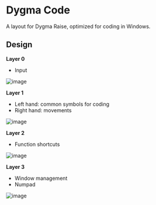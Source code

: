# Dygma Code

A layout for Dygma Raise, optimized for coding in Windows.

## Design

**Layer 0**
- Input

![image](https://user-images.githubusercontent.com/1895289/114599224-ae8cb480-9c47-11eb-8d79-36d1e851e7a4.png)



**Layer 1**
- Left hand: common symbols for coding
- Right hand: movements

![image](https://user-images.githubusercontent.com/1895289/144345731-ef8f5eb2-9e3c-41fe-b9f0-eadbe25ac25f.png)


**Layer 2**
- Function shortcuts

![image](https://user-images.githubusercontent.com/1895289/114599353-d67c1800-9c47-11eb-97ed-140be3d0b4d6.png)


**Layer 3**
- Window management
- Numpad

![image](https://user-images.githubusercontent.com/1895289/114599437-f14e8c80-9c47-11eb-9229-a6597c5681b9.png)
